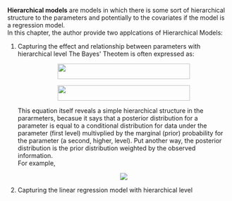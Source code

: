 **Hierarchical models** are models in which there is some sort of hierarchical structure to the parameters and potentially to the covariates if the model is a regression model.<br/>
In this chapter, the author provide two applcations of Hierarchical Models:

1. Capturing the effect and relationship between parameters with hierarchical level
   The Bayes' Theotem is often expressed as:<br/>
   <p align="center">
      <img src="https://render.githubusercontent.com/render/math?math=p(\theta|data) \propto p(data| \theta) \times p(\theta)" width="300" height="35"></p>
   <p align="center">
      <img src="https://render.githubusercontent.com/render/math?math=posterior \propto likelihood \times prior" width="300" height="35"></p>
   This equation itself reveals a simple hierarchical structure in the pararmeters, becasue it says that a posterior distribution for a parameter is equal to a conditional distribution for data under the parameter (first level) multivplied by the marginal (prior) probability for the parameter (a second, higher, level). Put another way, the posterior distribution is the prior distribution weighted by the observed information.<br/>
   For example,
   <p align="center">
      <img src="https://render.githubusercontent.com/render/math?math=y_{ig}~Q( \theta_g)"></p>



2. Capturing the linear regression model with hierarchical level
